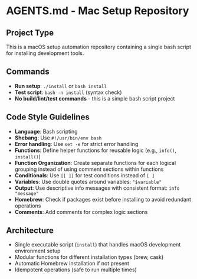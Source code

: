 # AGENTS.md - Mac Setup Repository

## Project Type
This is a macOS setup automation repository containing a single bash script for installing development tools.

## Commands
- **Run setup**: `./install` or `bash install`
- **Test script**: `bash -n install` (syntax check)
- **No build/lint/test commands** - this is a simple bash script project

## Code Style Guidelines
- **Language**: Bash scripting
- **Shebang**: Use `#!/usr/bin/env bash`
- **Error handling**: Use `set -e` for strict error handling
- **Functions**: Define helper functions for reusable logic (e.g., `info()`, `install()`)
- **Function Organization**: Create separate functions for each logical grouping instead of using comment sections within functions
- **Conditionals**: Use `[[ ]]` for test conditions instead of `[ ]`
- **Variables**: Use double quotes around variables: `"$variable"`
- **Output**: Use descriptive info messages with consistent format: `info "message"`
- **Homebrew**: Check if packages exist before installing to avoid redundant operations
- **Comments**: Add comments for complex logic sections

## Architecture
- Single executable script (`install`) that handles macOS development environment setup
- Modular functions for different installation types (brew, cask)
- Automatic Homebrew installation if not present
- Idempotent operations (safe to run multiple times)